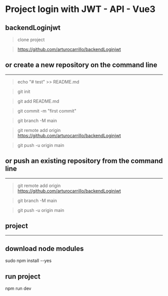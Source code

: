 # Project login with JWT - API - Vue3
## backendLoginjwt
> clone project

> https://github.com/arturocarrillo/backendLoginjwt

## or create a new repository on the command line
---------------------------------------------------------------------------------
> echo "# test" >> README.md

> git init

> git add README.md

> git commit -m "first commit"

> git branch -M main

> git remote add origin https://github.com/arturocarrillo/backendLoginjwt

> git push -u origin main

## or push an existing repository from the command line
---------------------------------------------------------------------------------
> git remote add origin https://github.com/arturocarrillo/backendLoginjwt

> git branch -M main

> git push -u origin main

## project 
---------------------------------------------------------------------------------
## download node modules
sudo npm install --yes

## run project

npm run dev
